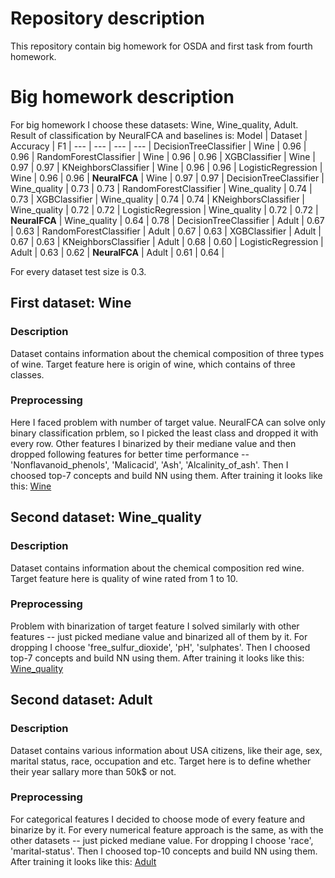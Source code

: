 # Repository description
This repository contain big homework for OSDA and first task from fourth homework.
# Big homework description
For big homework I choose these datasets: Wine, Wine_quality, Adult. Result of classification by NeuralFCA and baselines is:
Model | Dataset | Accuracy | F1 |
--- | --- | --- | --- |
DecisionTreeClassifier | Wine | 0.96 | 0.96 |
RandomForestClassifier | Wine | 0.96 | 0.96 |
XGBClassifier | Wine | 0.97 | 0.97 |
KNeighborsClassifier | Wine | 0.96 | 0.96 |
LogisticRegression | Wine | 0.96 | 0.96 |
**NeuralFCA** | Wine | 0.97 | 0.97 |
DecisionTreeClassifier | Wine_quality | 0.73 | 0.73 |
RandomForestClassifier | Wine_quality | 0.74 | 0.73 |
XGBClassifier | Wine_quality | 0.74 | 0.74 |
KNeighborsClassifier | Wine_quality | 0.72 | 0.72 |
LogisticRegression | Wine_quality | 0.72 | 0.72 | 
**NeuralFCA** | Wine_quality | 0.64 | 0.78 | 
DecisionTreeClassifier | Adult | 0.67 | 0.63 |
RandomForestClassifier | Adult | 0.67 | 0.63 |
XGBClassifier | Adult | 0.67 | 0.63 |
KNeighborsClassifier | Adult | 0.68 | 0.60 | 
LogisticRegression | Adult | 0.63 | 0.62 |
**NeuralFCA** | Adult | 0.61 | 0.64 |


For every dataset test size is 0.3.
## First dataset: Wine
### Description
Dataset contains information about the chemical composition of three types of wine. Target feature here is origin of wine, which contains of three classes.
### Preprocessing
Here I faced problem with number of target value. NeuralFCA can solve only binary classification prblem, so I picked the least class and dropped it with every row. Other features I binarized by their mediane value and then dropped following features for better time performance -- 'Nonflavanoid_phenols', 'Malicacid', 'Ash', 'Alcalinity_of_ash'. Then I choosed top-7 concepts and build NN using them. After training it looks like this: 
[Wine](https://github.com/d1scob4ll/OSDA/blob/main/Big_HW/Wine.png)
## Second dataset: Wine_quality
### Description
Dataset contains information about the chemical composition red wine. Target feature here is quality of wine rated from 1 to 10.
### Preprocessing
Problem with binarization of target feature I solved similarly with other features -- just picked mediane value and binarized all of them by it. For dropping I choose 'free_sulfur_dioxide', 'pH', 'sulphates'. Then I choosed top-7 concepts and build NN using them. After training it looks like this: 
[Wine_quality](https://github.com/d1scob4ll/OSDA/blob/main/Big_HW/Wine_quality.png)
## Second dataset: Adult
### Description
Dataset contains various information about USA citizens, like their age, sex, marital status, race, occupation and etc. Target here is to define whether their year sallary more than 50k$ or not.
### Preprocessing
For categorical features I decided to choose mode of every feature and binarize by it. For every numerical feature approach is the same, as with the other datasets -- just picked mediane value. For dropping I choose 'race', 'marital-status'. Then I choosed top-10 concepts and build NN using them. After training it looks like this: 
[Adult](https://github.com/d1scob4ll/OSDA/blob/main/Big_HW/Adult.png)
